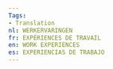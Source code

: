 ```yaml
---
Tags:
- Translation
nl: WERKERVARINGEN
fr: EXPÉRIENCES DE TRAVAIL
en: WORK EXPERIENCES
es: EXPERIENCIAS DE TRABAJO
---
```


